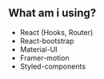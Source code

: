 ## What am i using?

* React (Hooks, Router)
* React-bootstrap
* Material-UI
* Framer-motion
* Styled-components


